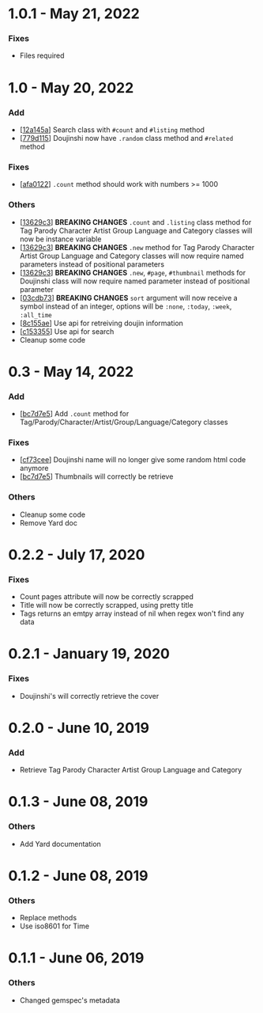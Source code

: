 # 1.0.1 - May 21, 2022
### Fixes
- Files required

# 1.0 - May 20, 2022
### Add
- [[12a145a](https://github.com/Mraiih/nhentai-api/commit/12a145a15ae1b5d116470c9de189a38da4890b49)] Search class with `#count` and `#listing` method
- [[779d115](https://github.com/Mraiih/nhentai-api/commit/779d1154d8cc74689db86349544d517f10f7635f)] Doujinshi now have `.random` class method and `#related` method
### Fixes
- [[afa0122](https://github.com/Mraiih/nhentai-api/commit/afa0122ec958507de7ac812623dfcbfd18bec2e1)] `.count` method should work with numbers >= 1000
### Others
- [[13629c3](https://github.com/Mraiih/nhentai-api/commit/13629c3333a1d98f698ae60a57e3b83b2b18f418)] **BREAKING CHANGES** `.count` and `.listing` class method for Tag Parody Character Artist Group Language and Category classes will now be instance variable
- [[13629c3](https://github.com/Mraiih/nhentai-api/commit/13629c3333a1d98f698ae60a57e3b83b2b18f418)] **BREAKING CHANGES** `.new` method for Tag Parody Character Artist Group Language and Category classes will now require named parameters instead of positional  parameters
- [[13629c3](https://github.com/Mraiih/nhentai-api/commit/13629c3333a1d98f698ae60a57e3b83b2b18f418)] **BREAKING CHANGES** `.new`, `#page`, `#thumbnail` methods for Doujinshi class will now require named parameter instead of positional parameter
- [[03cdb73](https://github.com/Mraiih/nhentai-api/commit/03cdb7358e83dd2191190b194cfa38e15c2c1a7a)] **BREAKING CHANGES** `sort` argument will now receive a symbol instead of an integer, options will be `:none`, `:today`, `:week`, `:all_time`
- [[8c155ae](https://github.com/Mraiih/nhentai-api/commit/8c155ae1b2b6127d2b0f6bd3bb03a231fd9ec4fa)] Use api for retreiving doujin information
- [[c153355](https://github.com/Mraiih/nhentai-api/commit/c153355106a2e6ca0dcf601ed05b1a7e2be723be)] Use api for search
- Cleanup some code

# 0.3 - May 14, 2022
### Add
- [[bc7d7e5](https://github.com/Mraiih/nhentai-api/commit/bc7d7e57f246e0ffd91cb9ef2ffeaf5804c07d11)] Add `.count` method for Tag/Parody/Character/Artist/Group/Language/Category classes
### Fixes
- [[cf73cee](https://github.com/Mraiih/nhentai-api/commit/cf73cee9300ff07456a092b8a5d804556560f308)] Doujinshi name will no longer give some random html code anymore
- [[bc7d7e5](https://github.com/Mraiih/nhentai-api/commit/bc7d7e57f246e0ffd91cb9ef2ffeaf5804c07d11)] Thumbnails will correctly be retrieve
### Others
- Cleanup some code
- Remove Yard doc

# 0.2.2 - July 17, 2020
### Fixes
- Count pages attribute will now be correctly scrapped
- Title will now be correctly scrapped, using pretty title
- Tags returns an emtpy array instead of nil when regex won't find any data

# 0.2.1 - January 19, 2020
### Fixes
- Doujinshi's will correctly retrieve the cover

# 0.2.0 - June 10, 2019
### Add
- Retrieve Tag Parody Character Artist Group Language and Category

# 0.1.3 - June 08, 2019
### Others
- Add Yard documentation

# 0.1.2 - June 08, 2019 
### Others
- Replace methods
- Use iso8601 for Time

# 0.1.1 - June 06, 2019
### Others
- Changed gemspec's metadata
